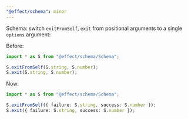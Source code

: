 ```yaml
---
"@effect/schema": minor
---
```


Schema: switch `exitFromSelf`, `exit` from positional arguments to a single `options` argument:

Before:

```ts
import * as S from "@effect/schema/Schema";

S.exitFromSelf(S.string, S.number);
S.exit(S.string, S.number);
```

Now:

```ts
import * as S from "@effect/schema/Schema";

S.exitFromSelf({ failure: S.string, success: S.number });
S.exit({ failure: S.string, success: S.number });
```
